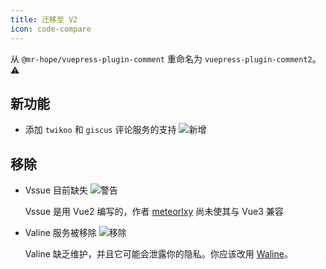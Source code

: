 ```yaml
---
title: 迁移至 V2
icon: code-compare
---
```


从 `@mr-hope/vuepress-plugin-comment` 重命名为 `vuepress-plugin-comment2`。 ⚠

## 新功能

- 添加 `twikoo` 和 `giscus` 评论服务的支持 ![新增](https://img.shields.io/badge/-New-brightgreen)

## 移除

- Vssue 目前缺失 ![警告](https://img.shields.io/badge/-warning-yellow)

  Vssue 是用 Vue2 编写的，作者 [meteorlxy](https://github.com/meteorlxy) 尚未使其与 Vue3 兼容

- Valine 服务被移除 ![移除](https://img.shields.io/badge/-removed-red)

  Valine 缺乏维护，并且它可能会泄露你的隐私。你应该改用 [Waline](https://waline.js.org)。

